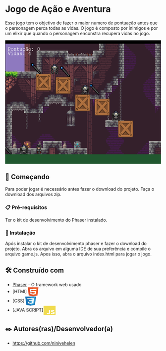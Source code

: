 # Jogo de Ação e Aventura 

Esse jogo tem o objetivo de fazer o maior numero de pontuação antes que o personagem perca todas as vidas. O jogo é composto por inimigos e por um elixir
que quando o personagem enconstra recupera vidas no jogo. 

<img align="center" alt="HTML" height="400" width="700" src="https://github.com/ninivehelen/j/blob/master/jogo.png"></center>

## 🚀 Começando

Para poder jogar é necessário antes fazer o download do projeto. Faça o download dos arquivos zip. 

### 📋 Pré-requisitos

Ter o kit de desenvolvimento do Phaser instalado.

### 🔧 Instalação

Após instalar o kit de desenvolvimento phaser e fazer o download do projeto. Abra os arquivo em alguma IDE de sua preferência
e compile o arquivo game.js. Apos isso, abra o arquivo index.html para jogar o jogo. 

## 🛠️ Construído com

* [Phaser](https://phaser.io/) - O framework web usado
* [HTMl]<img align="center" alt="HTML" height="30" width="40" src="https://raw.githubusercontent.com/devicons/devicon/master/icons/html5/html5-original.svg">
* [CSS]<img align="center" alt="CSS" height="30" width="40" src="https://raw.githubusercontent.com/devicons/devicon/master/icons/css3/css3-original.svg">
* [JAVA SCRIPT]<img align="center" alt="Js" height="30" width="40" src="https://raw.githubusercontent.com/devicons/devicon/master/icons/javascript/javascript-plain.svg">

## ✒️ Autores(ras)/Desenvolvedor(a)

* https://github.com/ninivehelen

